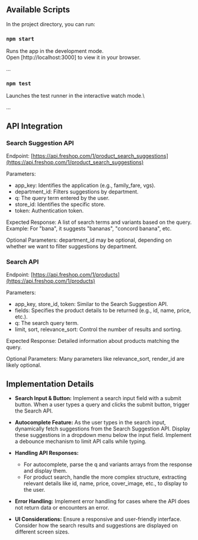 ## Available Scripts

In the project directory, you can run:

### `npm start`

Runs the app in the development mode.\
Open [http://localhost:3000] to view it in your browser.

...

### `npm test`

Launches the test runner in the interactive watch mode.\

...

## API Integration

### Search Suggestion API

Endpoint: [https://api.freshop.com/1/product_search_suggestions](https://api.freshop.com/1/product_search_suggestions)

Parameters:

- app_key: Identifies the application (e.g., family_fare, vgs).
- department_id: Filters suggestions by department.
- q: The query term entered by the user.
- store_id: Identifies the specific store.
- token: Authentication token.

Expected Response: A list of search terms and variants based on the query. Example: For "bana", it suggests "bananas", "concord banana", etc.

Optional Parameters: department_id may be optional, depending on whether we want to filter suggestions by department.

### Search API

Endpoint: [https://api.freshop.com/1/products](https://api.freshop.com/1/products)

Parameters:

- app_key, store_id, token: Similar to the Search Suggestion API.
- fields: Specifies the product details to be returned (e.g., id, name, price, etc.).
- q: The search query term.
- limit, sort, relevance_sort: Control the number of results and sorting.

Expected Response: Detailed information about products matching the query.

Optional Parameters: Many parameters like relevance_sort, render_id are likely optional.

## Implementation Details

- **Search Input & Button:** Implement a search input field with a submit button. When a user types a query and clicks the submit button, trigger the Search API.

- **Autocomplete Feature:** As the user types in the search input, dynamically fetch suggestions from the Search Suggestion API. Display these suggestions in a dropdown menu below the input field. Implement a debounce mechanism to limit API calls while typing.

- **Handling API Responses:**

  - For autocomplete, parse the q and variants arrays from the response and display them.
  - For product search, handle the more complex structure, extracting relevant details like id, name, price, cover_image, etc., to display to the user.

- **Error Handling:** Implement error handling for cases where the API does not return data or encounters an error.

- **UI Considerations:** Ensure a responsive and user-friendly interface. Consider how the search results and suggestions are displayed on different screen sizes.
